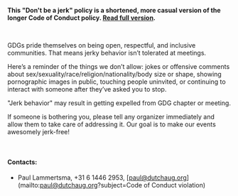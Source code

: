 __This "Don't be a jerk" policy is a shortened, more casual version of the longer Code of Conduct policy. [Read full version](http://meta.wikimedia.org/wiki/Don%27t_be_a_dick).__

<br/>

GDGs pride themselves on being open, respectful, and inclusive communities. That means jerky behavior isn’t tolerated at meetings.

Here’s a reminder of the things we don’t allow: jokes or offensive comments about sex/sexuality/race/religion/nationality/body size or shape, showing pornographic images in public, touching people uninvited, or continuing to interact with someone after they’ve asked you to stop.

"Jerk behavior" may result in getting expelled from GDG chapter or meeting.

If someone is bothering you, please tell any organizer immediately and allow them to take care of addressing it. Our goal is to make our events awesomely jerk-free!

<br/>

#### Contacts:

- Paul Lammertsma, +31 6 1446 2953, [paul@dutchaug.org](mailto:paul@dutchaug.org?subject=Code of Conduct violation)
